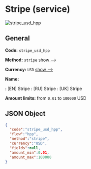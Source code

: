 
# Stripe (service) 
![stripe_usd_hpp](https://static.openfintech.io/payment_methods/stripe_usd_hpp/logo.svg?w=400&c=v0.59.26#w200)  

## General 
 
**Code:** `stripe_usd_hpp` 
 
**Method:** `stripe` 
 [show -->](/payment-methods/stripe/) 
 
**Currency:** `USD` [show -->](/currencies/USD/) 
 
**Name:** 
 
:	[EN] Stripe 
:	[RU] Stripe 
:	[UK] Stripe 
 
**Amount limits:** from `0.01` to `100000` USD 

## JSON Object 

```json
{
  "code":"stripe_usd_hpp",
  "flow":"hpp",
  "method":"stripe",
  "currency":"USD",
  "fields":null,
  "amount_min":0.01,
  "amount_max":100000
}
```  

